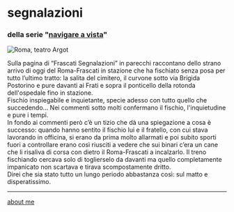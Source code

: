 # segnalazioni  
### della serie "[navigare a vista](navigareavista.md)"  

![](https://live.staticflickr.com/65535/52732571820_34ef6e99c2_z.jpg "Roma, teatro Argot")  

Sulla pagina di “Frascati Segnalazioni” in parecchi raccontano dello strano arrivo di oggi del Roma-Frascati in stazione che ha fischiato senza posa per tutto l’ultimo tratto: la salita del cimitero, il curvone sotto via Brigida Postorino e pure davanti ai Frati e sopra il ponticello della rotonda dell'ospedale fino in stazione.  
Fischio inspiegabile e inquietante, specie adesso con tutto quello che succedendo…  Nei commenti sotto molti confermano il fischio, l'inquietudine e pure i tempi.  
In fondo ai commenti però c’è un tizio che dà una spiegazione a cosa è successo: quando hanno sentito il fischio lui e il fratello, con cui stava lavorando in officina, si erano da prima molto allarmati e poi subito sporti fuori a controllare erano così riusciti a vedere che sui binari c’era un cane che li risaliva di corsa con dietro il Roma-Frascati a incalzarlo. Il treno fischiando cercava solo di toglierselo da davanti ma quello completamente impanicato non scartava e tirava scompostamente dritto.  
Direi che sia stato tutto un lungo periodo abbastanza così: sul matto e disperatissimo.  

---    
[about me](https://about.me/cacioman)  
